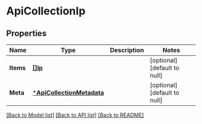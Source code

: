 # ApiCollectionIp

## Properties
Name | Type | Description | Notes
------------ | ------------- | ------------- | -------------
**Items** | [**[]Ip**](Ip.md) |  | [optional] [default to null]
**Meta** | [***ApiCollectionMetadata**](ApiCollectionMetadata.md) |  | [optional] [default to null]

[[Back to Model list]](../README.md#documentation-for-models) [[Back to API list]](../README.md#documentation-for-api-endpoints) [[Back to README]](../README.md)


